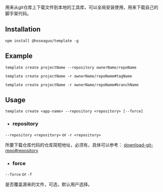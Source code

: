 用来从git仓库上下载文件到本地的工具库，可以全局安装使用，用来下载自己的脚手架代码。

## Installation
```
npm install @hoseaguo/template -g
```

## Example
```
template create projectName --repository ownerName/repoName

template create projectName -r ownerName/repoName#tagName

template create projectName -r ownerName/repoName#branchName
```

## Usage
```
template create <app-name> --repository <repository> [--force]
```

- ### repository


`--repository <repository>` or `-r <repository>`


所要下载仓库代码的仓库简短地址，必须有，具体可以参考：
[download-git-repo#repository](https://www.npmjs.com/package/download-git-repo#repository)


- ### force

`--force` or `-f`

是否覆盖源来的文件，可选，默认用户选择。
